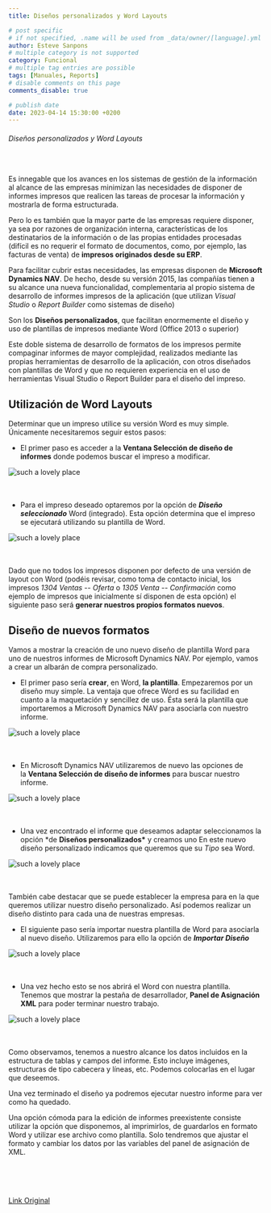 ```yaml
---
title: Diseños personalizados y Word Layouts

# post specific
# if not specified, .name will be used from _data/owner/[language].yml
author: Esteve Sanpons
# multiple category is not supported
category: Funcional
# multiple tag entries are possible
tags: [Manuales, Reports]
# disable comments on this page
comments_disable: true

# publish date
date: 2023-04-14 15:30:00 +0200
---
```


<!-- outline-start -->

###### Diseños personalizados y Word Layouts

<br>
<!-- outline-end -->

Es innegable que los avances en los sistemas de gestión de la
información al alcance de las empresas minimizan las necesidades de
disponer de informes impresos que realicen las tareas de procesar la
información y mostrarla de forma estructurada.

Pero lo es también que la mayor parte de las empresas requiere disponer,
ya sea por razones de organización interna, características de los
destinatarios de la información o de las propias entidades procesadas
(difícil es no requerir el formato de documentos, como, por ejemplo, las
facturas de venta) de **impresos originados desde su ERP**.

Para facilitar cubrir estas necesidades, las empresas disponen
de **Microsoft Dynamics NAV**. De hecho, desde su versión 2015, las
compañías tienen a su alcance una nueva funcionalidad, complementaria al
propio sistema de desarrollo de informes impresos de la aplicación (que
utilizan *Visual Studio* o *Report Builder* como sistemas de diseño)

Son los **Diseños personalizados**, que facilitan enormemente el diseño
y uso de plantillas de impresos mediante Word (Office 2013 o superior)

Este doble sistema de desarrollo de formatos de los impresos permite
compaginar informes de mayor complejidad, realizados mediante las
propias herramientas de desarrollo de la aplicación, con otros diseñados
con plantillas de Word y que no requieren experiencia en el uso de
herramientas Visual Studio o Report Builder para el diseño del impreso.

## Utilización de Word Layouts

Determinar que un impreso utilice su versión Word es muy simple.
Únicamente necesitaremos seguir estos pasos:

- El primer paso es acceder a la **Ventana Selección de diseño de
  informes** donde podemos buscar el impreso a modificar.

![such a lovely place](:diseños-personalizados-y-word-layouts-image1.jpg)
<br><br><br>

- Para el impreso deseado optaremos por la opción de **_Diseño
  seleccionado_** Word (integrado). Esta opción determina que el
  impreso se ejecutará utilizando su plantilla de Word.

![such a lovely place](:diseños-personalizados-y-word-layouts-image2.jpg)
<br><br><br>

Dado que no todos los impresos disponen por defecto de una versión de
layout con Word (podéis revisar, como toma de contacto inicial, los
impresos *1304 Ventas -- Oferta* o *1305 Venta -- Confirmación* como
ejemplo de impresos que inicialmente sí disponen de esta opción) el
siguiente paso será **generar nuestros propios formatos nuevos**.

## Diseño de nuevos formatos

Vamos a mostrar la creación de uno nuevo diseño de plantilla Word para
uno de nuestros informes de Microsoft Dynamics NAV. Por ejemplo, vamos a
crear un albarán de compra personalizado.

- El primer paso sería **crear**, en Word, **la plantilla**.
  Empezaremos por un diseño muy simple. La ventaja que ofrece Word
  es su facilidad en cuanto a la maquetación y sencillez de uso.
  Ésta será la plantilla que importaremos a Microsoft Dynamics NAV
  para asociarla con nuestro informe.

![such a lovely place](:diseños-personalizados-y-word-layouts-image3.jpg)
<br><br><br>

- En Microsoft Dynamics NAV utilizaremos de nuevo las opciones de
  la **Ventana Selección de diseño de informes** para buscar nuestro
  informe.

![such a lovely place](:diseños-personalizados-y-word-layouts-image4.jpg)
<br><br><br>

- Una vez encontrado el informe que deseamos adaptar seleccionamos la
  opción \*de **Diseños personalizados\*** y creamos uno En este nuevo
  diseño personalizado indicamos que queremos que su *Tipo* sea Word.

![such a lovely place](:diseños-personalizados-y-word-layouts-image5.jpg)
<br><br><br>

También cabe destacar que se puede establecer la empresa para en la que
queremos utilizar nuestro diseño personalizado. Así podemos realizar un
diseño distinto para cada una de nuestras empresas.

- El siguiente paso sería importar nuestra plantilla de Word para
  asociarla al nuevo diseño. Utilizaremos para ello la opción
  de **_Importar Diseño_**

![such a lovely place](:diseños-personalizados-y-word-layouts-image6.jpg)
<br><br><br>

- Una vez hecho esto se nos abrirá el Word con nuestra plantilla.
  Tenemos que mostrar la pestaña de desarrollador, **Panel de
  Asignación XML** para poder terminar nuestro trabajo.

![such a lovely place](:diseños-personalizados-y-word-layouts-image7.jpg)
<br><br><br>

Como observamos, tenemos a nuestro alcance los datos incluidos en la
estructura de tablas y campos del informe. Esto incluye imágenes,
estructuras de tipo cabecera y líneas, etc. Podemos colocarlas en el
lugar que deseemos.

Una vez terminado el diseño ya podremos ejecutar nuestro informe para
ver como ha quedado.

Una opción cómoda para la edición de informes preexistente consiste
utilizar la opción que disponemos, al imprimirlos, de guardarlos en
formato Word y utilizar ese archivo como plantilla. Solo tendremos que
ajustar el formato y cambiar los datos por las variables del panel de
asignación de XML.

<br><br><br>

[Link Original](https://blog.aitana.es/2017/01/25/diseños-personalizados-word-layouts-dynamics-nav/#respond)
